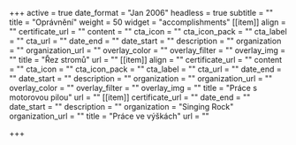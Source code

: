 +++
active = true
date_format = "Jan 2006"
headless = true
subtitle = ""
title = "Oprávnění"
weight = 50
widget = "accomplishments"
[[item]]
align = ""
certificate_url = ""
content = ""
cta_icon = ""
cta_icon_pack = ""
cta_label = ""
cta_url = ""
date_end = ""
date_start = ""
description = ""
organization = ""
organization_url = ""
overlay_color = ""
overlay_filter = ""
overlay_img = ""
title = "Řez stromů"
url = ""
[[item]]
align = ""
certificate_url = ""
content = ""
cta_icon = ""
cta_icon_pack = ""
cta_label = ""
cta_url = ""
date_end = ""
date_start = ""
description = ""
organization = ""
organization_url = ""
overlay_color = ""
overlay_filter = ""
overlay_img = ""
title = "Práce s motorovou pilou"
url = ""
[[item]]
certificate_url = ""
date_end = ""
date_start = ""
description = ""
organization = "Singing Rock"
organization_url = ""
title = "Práce ve výškách"
url = ""

+++

